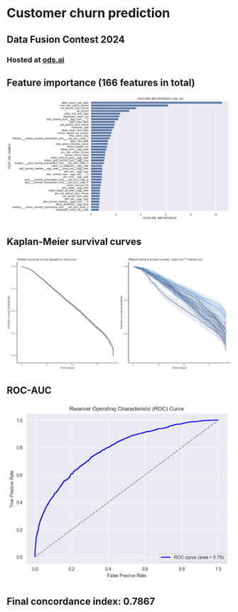# Customer churn prediction
## Data Fusion Contest 2024
### Hosted at [ods.ai](https://ods.ai/competitions/data-fusion2024-churn)

## Feature importance (166 features in total)
![importance](Thesis/resources/figures/12.png)

## Kaplan-Meier survival curves
![auc](Thesis/resources/figures/13.png)

## ROC-AUC
![importance](Thesis/resources/figures/14.png)

## Final concordance index: 0.7867
